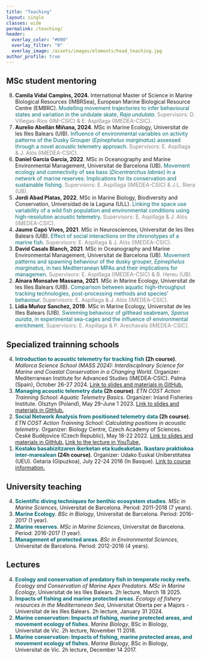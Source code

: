 ```yaml
---
title: "Teaching"
layout: single
classes: wide
permalink: /teaching/
header:
  overlay_color: "#000"
  overlay_filter: "0"
  overlay_image: /assets/images/elements/head_teaching.jpg
author_profile: true
---
```


## MSc student mentoring

<ol reversed>
  <li><b>Camila Vidal Campins, 2024</b>. International Master of Science in Marine Biological Resources (IMBRSea), European Marine Biological Resource Centre (EMBRC).<span style='color:#036972'> Modelling movement trajectories to infer behavioural states and variation in the undulate skate, <i>Raja undulata</i>.</span> <span style='color:#868686'>Supervisors: D. Villegas-Rios (IIM-CSIC) & E. Aspillaga (IMEDEA-CSIC).</span></li>
  
  <li><b>Aurelio Abellán Miñana, 2024</b>. MSc in Marine Ecology, Universitat de les Illes Balears (UIB). <span style='color:#036972'>Influence of environmental variables on activity patterns of the Dusky Grouper (<i>Epinephelus marginatus</i>) assessed through a novel acoustic telemetry approach.</span> <span style='color:#868686'>Supervisors: E. Aspillaga & J. Alós (IMEDEA-CSIC).</span></li>
  
  <li><b>Daniel García García, 2022</b>. MSc in Oceanography and Marine Environmental Management, Universitat de Barcelona (UB). <span style='color:#036972'>Movement ecology and connectivity of sea bass (<i>Dicentrarchus labrax</i>) in a network of marine reserves: Implications for its conservation and sustainable fishing.</span> <span style='color:#868686'>Supervisors: E. Aspillaga (IMEDEA-CSIC) & J.L. Riera (UB).</span></li>
  
  <li><b>Jordi Abad Platas, 2022</b>. MSc in Marine Biology, Biodiversity and Conservation, Universidad de la Laguna (ULL). <span style='color:#036972'>Linking the space use variability of a wild fish population and environmental conditions using high-resolution acoustic telemetry.</span> <span style='color:#868686'>Supervisors: E. Aspillaga & J. Alós (IMEDEA-CSIC).</span></li>
  
  <li><b>Jaume Capó Vives, 2021</b>. MSc in Neurosciences, Universitat de les Illes Balears (UIB). <span style='color:#036972'>Effect of social interactions on the chronotypes of a marine fish.</span> <span style='color:#868686'>Supervisors: E. Aspillaga & J. Alós (IMEDEA-CSIC).</span></li>
  
  <li><b>David Casals Blanch, 2021</b>. MSc in Oceanography and Marine Environmental Management, Universitat de Barcelona (UB). <span style='color:#036972'>Movement patterns and spawning behaviour of the dusky grouper, <i>Epinephelus marginatus</i>, in two Mediterranean MPAs and their implications for managemen.</span> <span style='color:#868686'>Supervisors: E. Aspillaga (IMEDEA-CSIC) & B. Hereu (UB).</span></li>
  
  <li><b>Ainara Monsalve Massana, 2021</b>. MSc in Marine Ecology, Universitat de les Illes Balears (UIB). <span style='color:#036972'>Comparison between aquatic high-throughput tracking technologies, post-processing methods and species’ behaviour.</span> <span style='color:#868686'>Supervisors: E. Aspillaga & J. Alós (IMEDEA-CSIC).</span></li>
  
  <li><b>Lidia Muñoz Sanchez, 2019</b>. MSc in Marine Ecology, Universitat de les Illes Balears (UIB). <span style='color:#036972'>Swimming behaviour of gilthead seabream, <i>Sparus aurata</i>, in experimental sea-cages and the influence of environmental enrichment. </span> <span style='color:#868686'>Supervisors: E. Aspillaga & P. Arechavala (IMEDEA-CSIC).</span></li>
</ol>

## Specialized trainning schools
<ol reversed>
  <li><b><span style='color:#036972'>Introduction to acoustic telemetry for tracking fish</span> (2h course)</b>. <i>Mallorca Science School (MASS 2024): Interdisciplinary Science for Marine and Coastal Conservation in a Changing World</i>. Organizer: Mediterranean Institute for Advanced Studies (IMEDEA-CSIC). Palma (Spain), October 26-27 2024. <a href='https://github.com/aspillaga/MASS2024_ACOUSTIC-TRACKING'>Link to slides and materials in GitHub.</a></li>

  <li><b><span style='color:#036972'>Managing acoustic telemetry data</span> (2h course)</b>. <i>ETN COST Action Trainning School: Aquatic Telemetry Basics</i>. Organizer: Inland Fisheries Institute. Olsztyn (Poland), May 29-June 1 2023. <a href='https://github.com/aspillaga/ETN2023_AT-DATA-MANAGEMENT'>Link to slides and materials in GitHub.</a> </li>

  <li><b><span style='color:#036972'>Social Network Analysis from positioned telemetry data</span> (2h course)</b>. <i>ETN COST Action Trainning School: Calculating positions in acoustic telemetry</i>. Organizer: Biology Centre, Czech Academy of Sciences. České Budějovice (Czech Republic), May 18-22 2022. <a href='https://github.com/aspillaga/ETN2022_SOCIAL-NETWORK-ANALYSIS'>Link to slides and materials in GitHub.</a> <a href='https://youtu.be/QVf-xrpazKs?si=9art1FgTtQU7hNvj'>Link to the lecture in YouTube.</a></li>

  <li><b><span style='color:#036972'>Kostako basabizitzaren ikerketan eta kudeaketan. Ikastaro praktiokoa inter-marealean</span> (24h course)</b>. Organizer: Udako Euskal Uniberstitatea (UEU). Getaria (Gipuzkoa), July 22-24 2016 (In Basque). <a href='https://www.ueu.eus/jarduera-akademikoa/934-kostako-basa-bizitzaren-ikerketan-ikastaro-praktikoa-inter-marealean'>Link to course information.</a></li>
</ol>

## University teaching
<ol reversed>
  <li><b><span style='color:#036972'>Scientific diving techniques for benthic ecosystem studies</span></b>. <i>MSc in Marine Sciences</i>, Universitat de Barcelona. Period: 2011-2018 (7 years).</li>

  <li><b><span style='color:#036972'>Marine Ecology</span></b>. <i>BSc in Biology</i>, Universitat de Barcelona. Period: 2016-2017 (1 year).</li>

  <li><b><span style='color:#036972'>Marine reserves</span></b>. <i>MSc in Marine Sciences</i>, Universitat de Barcelona. Period: 2016-2017 (1 year).</li>

  <li><b><span style='color:#036972'>Management of protected areas</span></b>. <i>BSc in Environmental Sciences</i>, Universitat de Barcelona. Period: 2012-2016 (4 years).</li>
</ol>


## Lectures
<ol reversed>
  <li><b><span style='color:#036972'>Ecology and conservation of predatory fish in temperate rocky reefs</span></b>. <i>Ecology and Conservation of Marine Apex Predators. MSc in Marine Ecology</i>, Universitat de les Illes Balears. 2h lecture, March 18 2025.</li>

  <li><b><span style='color:#036972'>Impacts of fishing and marine protected areas</span></b>. <i>Ecology of fishery resources in the Mediterranean Sea</i>, Universitat Oberta per a Majors - Universitat de les Illes Balears. 2h lecture, January 31 2024.</li>
   
  <li><b><span style='color:#036972'>Marine conservation: Impacts of fishing, marine protected areas, and movement ecology of fishes</span></b>. <i>Marine Biology</i>, BSc in Biology, Universitat de Vic. 2h lecture, November 11 2018.</li>
  
  <li><b><span style='color:#036972'>Marine conservation: Impacts of fishing, marine protected areas, and movement ecology of fishes</span></b>. <i>Marine Biology</i>, BSc in Biology, Universitat de Vic. 2h lecture, December 14 2017.</li>
   

</ol>




